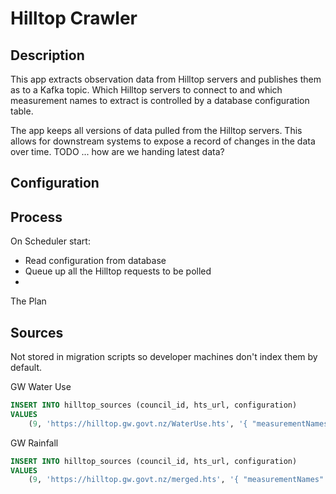 # Hilltop Crawler

## Description

This app extracts observation data from Hilltop servers and publishes them as to a Kafka topic. Which Hilltop servers to
connect to and which measurement names to extract is controlled by a database configuration table.

The app keeps all versions of data pulled from the Hilltop servers. This allows for downstream systems to
expose a record of changes in the data over time. TODO ... how are we handing latest data?

## Configuration



## Process


On Scheduler start:
* Read configuration from database
* Queue up all the Hilltop requests to be polled
* 


The Plan 


## Sources 

Not stored in migration scripts so developer machines don't index them by default. 
 
GW Water Use
```sql
INSERT INTO hilltop_sources (council_id, hts_url, configuration)
VALUES
    (9, 'https://hilltop.gw.govt.nz/WaterUse.hts', '{ "measurementNames": ["Water Meter Volume", "Water Meter Reading"] }');
```

GW Rainfall
```sql
INSERT INTO hilltop_sources (council_id, hts_url, configuration)
VALUES
    (9, 'https://hilltop.gw.govt.nz/merged.hts', '{ "measurementNames": ["Rainfall"] }');
```
